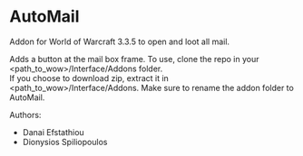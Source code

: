 # AutoMail
Addon for World of Warcraft 3.3.5 to open and loot all mail.

Adds a button at the mail box frame. To use, clone the repo in your <path_to_wow>/Interface/Addons folder.\
If you choose to download zip, extract it in <path_to_wow>/Interface/Addons. Make sure to rename the addon folder to AutoMail.

Authors:
* Danai Efstathiou
* Dionysios Spiliopoulos
